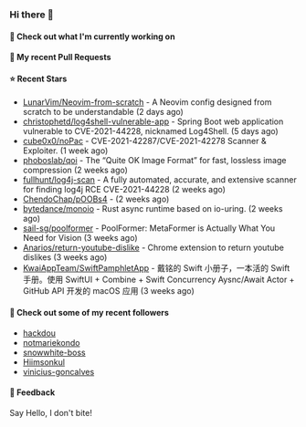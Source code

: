 ### Hi there 👋

#### 👷 Check out what I'm currently working on

#### 🔨 My recent Pull Requests


#### ⭐ Recent Stars

- [LunarVim/Neovim-from-scratch](https://github.com/LunarVim/Neovim-from-scratch) - A Neovim config designed from scratch to be understandable (2 days ago)
- [christophetd/log4shell-vulnerable-app](https://github.com/christophetd/log4shell-vulnerable-app) - Spring Boot web application vulnerable to CVE-2021-44228, nicknamed Log4Shell. (5 days ago)
- [cube0x0/noPac](https://github.com/cube0x0/noPac) - CVE-2021-42287/CVE-2021-42278 Scanner &amp; Exploiter. (1 week ago)
- [phoboslab/qoi](https://github.com/phoboslab/qoi) - The “Quite OK Image Format” for fast, lossless image compression (2 weeks ago)
- [fullhunt/log4j-scan](https://github.com/fullhunt/log4j-scan) - A fully automated, accurate, and extensive scanner for finding log4j RCE CVE-2021-44228  (2 weeks ago)
- [ChendoChap/pOOBs4](https://github.com/ChendoChap/pOOBs4) -  (2 weeks ago)
- [bytedance/monoio](https://github.com/bytedance/monoio) - Rust async runtime based on io-uring. (2 weeks ago)
- [sail-sg/poolformer](https://github.com/sail-sg/poolformer) - PoolFormer: MetaFormer is Actually What You Need for Vision (3 weeks ago)
- [Anarios/return-youtube-dislike](https://github.com/Anarios/return-youtube-dislike) - Chrome extension to return youtube dislikes (3 weeks ago)
- [KwaiAppTeam/SwiftPamphletApp](https://github.com/KwaiAppTeam/SwiftPamphletApp) - 戴铭的 Swift 小册子，一本活的 Swift 手册。使用 SwiftUI &#43; Combine &#43; Swift Concurrency Aysnc/Await Actor &#43; GitHub API 开发的 macOS 应用 (3 weeks ago)

#### 👯 Check out some of my recent followers

- [hackdou](https://github.com/hackdou)
- [notmariekondo](https://github.com/notmariekondo)
- [snowwhite-boss](https://github.com/snowwhite-boss)
- [Hiimsonkul](https://github.com/Hiimsonkul)
- [vinicius-goncalves](https://github.com/vinicius-goncalves)

#### 💬 Feedback

Say Hello, I don't bite!